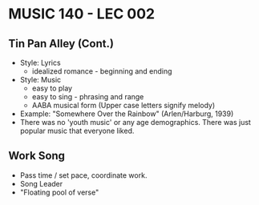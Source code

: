 # MUSIC 140 - LEC 002

## Tin Pan Alley (Cont.)
- Style: Lyrics
  - idealized romance - beginning and ending
- Style: Music
  - easy to play
  - easy to sing - phrasing and range
  - AABA musical form (Upper case letters signify melody)
- Example: "Somewhere Over the Rainbow" (Arlen/Harburg, 1939)
- There was no 'youth music' or any age demographics. There was just popular music that everyone liked.

## Work Song
- Pass time / set pace, coordinate work.
- Song Leader
- "Floating pool of verse"
<!--stackedit_data:
eyJoaXN0b3J5IjpbLTEzNjgwNjg0NDcsLTEyMTU2Mjg0OSwtMz
Q2MjcxMTExLDM2NjA4MzI5NiwyNzk1NTU1MzQsNTAzNjg5NDY5
XX0=
-->